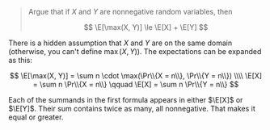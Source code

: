 > Argue that if $X$ and $Y$ are nonnegative random variables, then
>
> $$ \E[\max(X, Y)] \le \E[X] + \E[Y] $$

There is a hidden assumption that $X$ and $Y$ are on the same domain
(otherwise, you can't define $\max(X, Y)$). The expectations can be expanded as
this:

$$ \E[\max(X, Y)] = \sum n \cdot \max(\Pr\\{X = n\\}, \Pr\\{Y = n\\}) \\\\
   \E[X] = \sum n \Pr\\{X = n\\} \qquad
   \E[X] = \sum n \Pr\\{Y = n\\} $$

Each of the summands in the first formula appears in either $\E[X]$ or $\E[Y]$.
Their sum contains twice as many, all nonnegative. That makes it equal or
greater.
